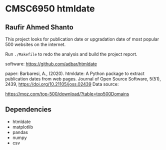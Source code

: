 # CMSC6950 htmldate
## Raufir Ahmed Shanto

This project looks for publication date or upgradation date of most popular 500 websites on the internet.

Run `./Makefile` to redo the analysis and build the project report.

software: https://github.com/adbar/htmldate

paper: Barbaresi, A., (2020). htmldate: A Python package to extract publication dates from web pages. Journal of Open Source Software, 5(51), 2439, https://doi.org/10.21105/joss.02439
Data source:

https://moz.com/top-500/download/?table=top500Domains

## Dependencies

- htmldate
- matplotlib
- pandas
- numpy
- csv


